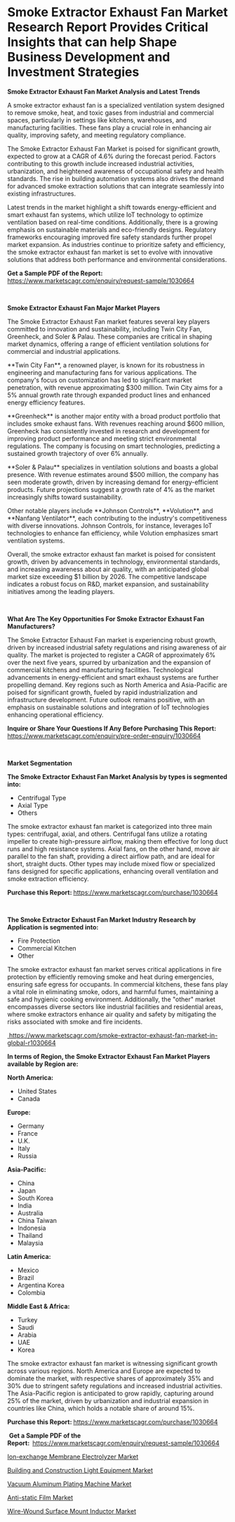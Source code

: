 <p><h1>Smoke Extractor Exhaust Fan Market Research Report Provides Critical Insights that can help Shape Business Development and Investment Strategies</h1></p><p><strong>Smoke Extractor Exhaust Fan Market Analysis and Latest Trends</strong></p>
<p><p>A smoke extractor exhaust fan is a specialized ventilation system designed to remove smoke, heat, and toxic gases from industrial and commercial spaces, particularly in settings like kitchens, warehouses, and manufacturing facilities. These fans play a crucial role in enhancing air quality, improving safety, and meeting regulatory compliance.</p><p>The Smoke Extractor Exhaust Fan Market is poised for significant growth, expected to grow at a CAGR of 4.6% during the forecast period. Factors contributing to this growth include increased industrial activities, urbanization, and heightened awareness of occupational safety and health standards. The rise in building automation systems also drives the demand for advanced smoke extraction solutions that can integrate seamlessly into existing infrastructures.</p><p>Latest trends in the market highlight a shift towards energy-efficient and smart exhaust fan systems, which utilize IoT technology to optimize ventilation based on real-time conditions. Additionally, there is a growing emphasis on sustainable materials and eco-friendly designs. Regulatory frameworks encouraging improved fire safety standards further propel market expansion. As industries continue to prioritize safety and efficiency, the smoke extractor exhaust fan market is set to evolve with innovative solutions that address both performance and environmental considerations.</p></p>
<p><strong>Get a Sample PDF of the Report:&nbsp;</strong> <a href="https://www.marketscagr.com/enquiry/request-sample/1030664?utm_campaign=2010&utm_medium=2&utm_source=Github&utm_content=ia&utm_term=21032025&utm_id=smoke-extractor-exhaust-fan">https://www.marketscagr.com/enquiry/request-sample/1030664</a></p>
<p>&nbsp;</p>
<p><strong>Smoke Extractor Exhaust Fan Major Market Players</strong></p>
<p><p>The Smoke Extractor Exhaust Fan market features several key players committed to innovation and sustainability, including Twin City Fan, Greenheck, and Soler & Palau. These companies are critical in shaping market dynamics, offering a range of efficient ventilation solutions for commercial and industrial applications.</p><p>**Twin City Fan**, a renowned player, is known for its robustness in engineering and manufacturing fans for various applications. The company's focus on customization has led to significant market penetration, with revenue approximating $300 million. Twin City aims for a 5% annual growth rate through expanded product lines and enhanced energy efficiency features.</p><p>**Greenheck** is another major entity with a broad product portfolio that includes smoke exhaust fans. With revenues reaching around $600 million, Greenheck has consistently invested in research and development for improving product performance and meeting strict environmental regulations. The company is focusing on smart technologies, predicting a sustained growth trajectory of over 6% annually.</p><p>**Soler & Palau** specializes in ventilation solutions and boasts a global presence. With revenue estimates around $500 million, the company has seen moderate growth, driven by increasing demand for energy-efficient products. Future projections suggest a growth rate of 4% as the market increasingly shifts toward sustainability.</p><p>Other notable players include **Johnson Controls**, **Volution**, and **Nanfang Ventilator**, each contributing to the industry's competitiveness with diverse innovations. Johnson Controls, for instance, leverages IoT technologies to enhance fan efficiency, while Volution emphasizes smart ventilation systems.</p><p>Overall, the smoke extractor exhaust fan market is poised for consistent growth, driven by advancements in technology, environmental standards, and increasing awareness about air quality, with an anticipated global market size exceeding $1 billion by 2026. The competitive landscape indicates a robust focus on R&D, market expansion, and sustainability initiatives among the leading players.</p></p>
<p>&nbsp;</p>
<p><strong>What Are The Key Opportunities For Smoke Extractor Exhaust Fan Manufacturers?</strong></p>
<p><p>The Smoke Extractor Exhaust Fan market is experiencing robust growth, driven by increased industrial safety regulations and rising awareness of air quality. The market is projected to register a CAGR of approximately 6% over the next five years, spurred by urbanization and the expansion of commercial kitchens and manufacturing facilities. Technological advancements in energy-efficient and smart exhaust systems are further propelling demand. Key regions such as North America and Asia-Pacific are poised for significant growth, fueled by rapid industrialization and infrastructure development. Future outlook remains positive, with an emphasis on sustainable solutions and integration of IoT technologies enhancing operational efficiency.</p></p>
<p><strong>Inquire or Share Your Questions If Any Before Purchasing This Report:</strong> <a href="https://www.marketscagr.com/enquiry/pre-order-enquiry/1030664?utm_campaign=2010&utm_medium=2&utm_source=Github&utm_content=ia&utm_term=21032025&utm_id=smoke-extractor-exhaust-fan">https://www.marketscagr.com/enquiry/pre-order-enquiry/1030664</a></p>
<p>&nbsp;</p>
<p><strong>Market Segmentation</strong></p>
<p><strong>The Smoke Extractor Exhaust Fan Market Analysis by types is segmented into:</strong></p>
<p><ul><li>Centrifugal Type</li><li>Axial Type</li><li>Others</li></ul></p>
<p><p>The smoke extractor exhaust fan market is categorized into three main types: centrifugal, axial, and others. Centrifugal fans utilize a rotating impeller to create high-pressure airflow, making them effective for long duct runs and high resistance systems. Axial fans, on the other hand, move air parallel to the fan shaft, providing a direct airflow path, and are ideal for short, straight ducts. Other types may include mixed flow or specialized fans designed for specific applications, enhancing overall ventilation and smoke extraction efficiency.</p></p>
<p><strong>Purchase this Report:&nbsp;</strong><a href="https://www.marketscagr.com/purchase/1030664?utm_campaign=2010&utm_medium=2&utm_source=Github&utm_content=ia&utm_term=21032025&utm_id=smoke-extractor-exhaust-fan">https://www.marketscagr.com/purchase/1030664</a></p>
<p>&nbsp;</p>
<p><strong>The Smoke Extractor Exhaust Fan Market Industry Research by Application is segmented into:</strong></p>
<p><ul><li>Fire Protection</li><li>Commercial Kitchen</li><li>Other</li></ul></p>
<p><p>The smoke extractor exhaust fan market serves critical applications in fire protection by efficiently removing smoke and heat during emergencies, ensuring safe egress for occupants. In commercial kitchens, these fans play a vital role in eliminating smoke, odors, and harmful fumes, maintaining a safe and hygienic cooking environment. Additionally, the "other" market encompasses diverse sectors like industrial facilities and residential areas, where smoke extractors enhance air quality and safety by mitigating the risks associated with smoke and fire incidents.</p></p>
<p><a href="https://www.marketscagr.com/smoke-extractor-exhaust-fan-market-in-global-r1030664?utm_campaign=2010&utm_medium=2&utm_source=Github&utm_content=ia&utm_term=21032025&utm_id=smoke-extractor-exhaust-fan">&nbsp;https://www.marketscagr.com/smoke-extractor-exhaust-fan-market-in-global-r1030664</a></p>
<p><strong>In terms of Region, the Smoke Extractor Exhaust Fan Market Players available by Region are:</strong></p>
<p>
    <p> <strong> North America: </strong>
        <ul>
            <li>United States</li>
            <li>Canada</li>
        </ul>
        </p> 
    <p> <strong> Europe: </strong>
        <ul>
            <li>Germany</li>
            <li>France</li>
            <li>U.K.</li>
            <li>Italy</li>
            <li>Russia</li>
        </ul>
        </p> 
    <p> <strong> Asia-Pacific: </strong>
        <ul>
            <li>China</li>
            <li>Japan</li>
            <li>South Korea</li>
            <li>India</li>
            <li>Australia</li>
            <li>China Taiwan</li>
            <li>Indonesia</li>
            <li>Thailand</li>
            <li>Malaysia</li>
        </ul>
        </p> 
    <p> <strong> Latin America: </strong>
        <ul>
            <li>Mexico</li>
            <li>Brazil</li>
            <li>Argentina Korea</li>
            <li>Colombia</li>
        </ul>
        </p> 
    <p> <strong> Middle East & Africa: </strong>
        <ul>
            <li>Turkey</li>
            <li>Saudi</li>
            <li>Arabia</li>
            <li>UAE</li>
            <li>Korea</li>
        </ul>
    </p>
    </p>
<p><p>The smoke extractor exhaust fan market is witnessing significant growth across various regions. North America and Europe are expected to dominate the market, with respective shares of approximately 35% and 30% due to stringent safety regulations and increased industrial activities. The Asia-Pacific region is anticipated to grow rapidly, capturing around 25% of the market, driven by urbanization and industrial expansion in countries like China, which holds a notable share of around 15%.</p></p>
<p><strong>Purchase this Report: </strong><a href="https://www.marketscagr.com/purchase/1030664?utm_campaign=2010&utm_medium=2&utm_source=Github&utm_content=ia&utm_term=21032025&utm_id=smoke-extractor-exhaust-fan">https://www.marketscagr.com/purchase/1030664</a></p>
<p>&nbsp;<strong>Get a Sample PDF of the Report:&nbsp;&nbsp;</strong><a href="https://www.marketscagr.com/enquiry/request-sample/1030664?utm_campaign=2010&utm_medium=2&utm_source=Github&utm_content=ia&utm_term=21032025&utm_id=smoke-extractor-exhaust-fan">https://www.marketscagr.com/enquiry/request-sample/1030664</a></p>
<p><strong></strong></p>
<p><p><a href="https://github.com/rubiogruis0p/Market-Research-Report-List-1/blob/main/ion-exchange-membrane-electrolyzer-market.md?utm_campaign=2010&utm_medium=2&utm_source=Github&utm_content=ia&utm_term=21032025&utm_id=smoke-extractor-exhaust-fan">Ion-exchange Membrane Electrolyzer Market</a></p><p><a href="https://github.com/jemmysolin5k/Market-Research-Report-List-1/blob/main/building-and-construction-light-equipment-market.md?utm_campaign=2010&utm_medium=2&utm_source=Github&utm_content=ia&utm_term=21032025&utm_id=smoke-extractor-exhaust-fan">Building and Construction Light Equipment Market</a></p><p><a href="https://github.com/sokurgleyde/Market-Research-Report-List-1/blob/main/vacuum-aluminum-plating-machine-market.md?utm_campaign=2010&utm_medium=2&utm_source=Github&utm_content=ia&utm_term=21032025&utm_id=smoke-extractor-exhaust-fan">Vacuum Aluminum Plating Machine Market</a></p><p><a href="https://github.com/kaniselway4c/Market-Research-Report-List-1/blob/main/anti-static-film-market.md?utm_campaign=2010&utm_medium=2&utm_source=Github&utm_content=ia&utm_term=21032025&utm_id=smoke-extractor-exhaust-fan">Anti-static Film Market</a></p><p><a href="https://github.com/steegwajma22/Market-Research-Report-List-1/blob/main/wire-wound-surface-mount-inductor-market.md?utm_campaign=2010&utm_medium=2&utm_source=Github&utm_content=ia&utm_term=21032025&utm_id=smoke-extractor-exhaust-fan">Wire-Wound Surface Mount Inductor Market</a></p></p>